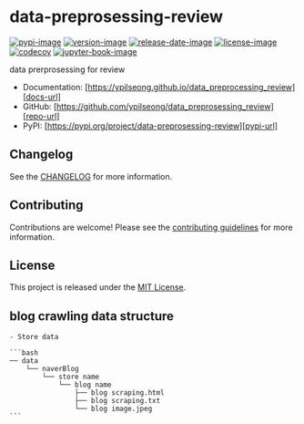 # data-preprosessing-review

[![pypi-image]][pypi-url]
[![version-image]][release-url]
[![release-date-image]][release-url]
[![license-image]][license-url]
[![codecov][codecov-image]][codecov-url]
[![jupyter-book-image]][docs-url]

<!-- Links: -->
[codecov-image]: https://codecov.io/gh/ypilseong/data_preprosessing_review/branch/main/graph/badge.svg?token=[REPLACE_ME]
[codecov-url]: https://codecov.io/gh/ypilseong/data_preprosessing_review
[pypi-image]: https://img.shields.io/pypi/v/data-preprosessing-review
[license-image]: https://img.shields.io/github/license/ypilseong/data_preprosessing_review
[license-url]: https://github.com/ypilseong/data_preprosessing_review/blob/main/LICENSE
[version-image]: https://img.shields.io/github/v/release/ypilseong/data_preprosessing_review?sort=semver
[release-date-image]: https://img.shields.io/github/release-date/ypilseong/data_preprosessing_review
[release-url]: https://github.com/ypilseong/data_preprosessing_review/releases
[jupyter-book-image]: https://jupyterbook.org/en/stable/_images/badge.svg

[repo-url]: https://github.com/ypilseong/data_preprosessing_review
[pypi-url]: https://pypi.org/project/data-preprosessing-review
[docs-url]: https://ypilseong.github.io/data_preprocessing_review
[changelog]: https://github.com/ypilseong/data_preprosessing_review/blob/main/CHANGELOG.md
[contributing guidelines]: https://github.com/ypilseong/data_preprosessing_review/blob/main/CONTRIBUTING.md
<!-- Links: -->

data prerprosessing for review

- Documentation: [https://ypilseong.github.io/data_preprocessing_review][docs-url]
- GitHub: [https://github.com/ypilseong/data_preprosessing_review][repo-url]
- PyPI: [https://pypi.org/project/data-preprosessing-review][pypi-url]



## Changelog

See the [CHANGELOG] for more information.

## Contributing

Contributions are welcome! Please see the [contributing guidelines] for more information.

## License

This project is released under the [MIT License][license-url].


## blog crawling data structure

    - Store data
    
    ```bash
    ── data
        └── naverBlog
            └── store name 
                └── blog name
                    ├── blog scraping.html
                    ├── blog scraping.txt
                    └── blog image.jpeg
    ```